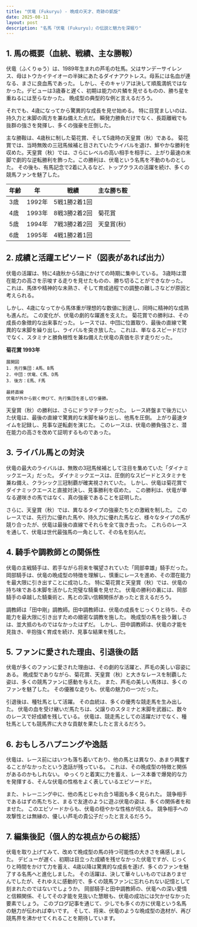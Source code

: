 ```yaml
---
title: "伏竜 (Fukuryu) - 晩成の天才、奇跡の凱旋"
date: 2025-08-11
layout: post
description: "名馬『伏竜 (Fukuryu)』の伝説と魅力を深堀り"
---
```


## 1. 馬の概要（血統、戦績、主な勝鞍）

伏竜（ふくりゅう）は、1989年生まれの芦毛の牡馬。父はサンデーサイレンス、母はトウカイテイオーの半妹にあたるダイナアクトレス。母系には名血が連なる、まさに良血馬であった。  しかし、そのキャリアは決して順風満帆ではなかった。デビューは3歳春と遅く、初期は能力の片鱗を見せるものの、勝ち星を重ねるには至らなかった。  晩成型の典型的な例と言えるだろう。

それでも、4歳になってから驚異的な成長を見せ始める。  特に目覚ましいのは、持久力と末脚の両方を兼ね備えた点だ。  瞬発力勝負だけでなく、長距離戦でも抜群の強さを発揮し、多くの強豪を圧倒した。

主な勝鞍は、4歳秋に制した菊花賞、そして5歳時の天皇賞（秋）である。  菊花賞では、当時無敗の三冠馬候補と目されていたライバルを退け、鮮やかな勝利を収めた。天皇賞（秋）では、さらにレベルの高い相手を相手に、上がり最速の末脚で劇的な逆転勝利を飾った。この勝利は、伏竜という名馬を不動のものとした。  その後も、有馬記念で2着に入るなど、トップクラスの活躍を続け、多くの競馬ファンを魅了した。

| 年齢 | 年 | 戦績 | 主な勝ち鞍 |
|---|---|---|---|
| 3歳 | 1992年 | 5戦1勝2着1回 |  |
| 4歳 | 1993年 | 8戦3勝2着2回 | 菊花賞 |
| 5歳 | 1994年 | 7戦3勝2着2回 | 天皇賞(秋) |
| 6歳 | 1995年 | 4戦1勝2着1回 |  |


## 2. 成績と活躍エピソード（図表があれば出力）

伏竜の活躍は、特に4歳秋から5歳にかけての時期に集中している。  3歳時は潜在能力の高さを示唆する走りを見せたものの、勝ち切ることができなかった。  これは、馬体や精神的な未熟さ、そして育成過程での調整の難しさなどが原因と考えられる。

しかし、4歳になってから馬体重が理想的な数値に到達し、同時に精神的な成熟も進んだ。  この変化が、伏竜の劇的な躍進を支えた。  菊花賞での勝利は、その成長の象徴的な出来事だった。  レースでは、中団に位置取り、最後の直線で驚異的な末脚を繰り出し、ライバルを突き放した。  これは、単なるスピードだけでなく、スタミナと勝負根性を兼ね備えた伏竜の真価を示す走りだった。

**菊花賞 1993年**

```
展開図
1. 先行集団：A馬、B馬
2. 中団：伏竜、C馬、D馬
3. 後方：E馬、F馬

最終直線
伏竜が外から鋭く伸びて、先行集団を差し切り優勝。
```

天皇賞（秋）の勝利は、さらにドラマチックだった。  レース終盤まで後方にいた伏竜は、最後の直線で驚異的な末脚を繰り出し、他馬を圧倒。  上がり最速タイムを記録し、見事な逆転劇を演じた。  このレースは、伏竜の勝負強さと、潜在能力の高さを改めて証明するものであった。


## 3. ライバル馬との対決

伏竜の最大のライバルは、無敗の3冠馬候補として注目を集めていた「ダイナミックエース」だった。  ダイナミックエースは、圧倒的なスピードとスタミナを兼ね備え、クラシック三冠制覇が確実視されていた。  しかし、伏竜は菊花賞でダイナミックエースと直接対決し、見事勝利を収めた。  この勝利は、伏竜が単なる遅咲きの馬ではなく、真の強豪であることを証明した。

さらに、天皇賞（秋）では、異なるタイプの強豪たちとの激戦を制した。  このレースでは、先行力に優れた馬や、持久力に優れた馬など、様々なタイプの馬が競り合ったが、伏竜は最後の直線でそれらを全て抜き去った。  これらのレースを通して、伏竜は世代最強馬の一角として、その名を刻んだ。


## 4. 騎手や調教師との関係性

伏竜の主戦騎手は、若手ながら将来を嘱望されていた「岡部幸雄」騎手だった。  岡部騎手は、伏竜の晩成型の特徴を理解し、慎重にレースを進め、その潜在能力を最大限に引き出すことに成功した。  特に菊花賞と天皇賞（秋）では、伏竜の持ち味である末脚を活かした完璧な騎乗を見せた。  伏竜の勝利の裏には、岡部騎手の卓越した騎乗術と、馬との深い信頼関係があったと言えるだろう。

調教師は「田中剛」調教師。田中調教師は、伏竜の成長をじっくりと待ち、その能力を最大限に引き出すための緻密な調教を施した。  晩成型の馬を扱う難しさは、並大抵のものではなかったはずだ。  しかし、田中調教師は、伏竜の才能を見抜き、辛抱強く育成を続け、見事な結果を残した。


## 5. ファンに愛された理由、引退後の話

伏竜が多くのファンに愛された理由は、その劇的な活躍と、芦毛の美しい容姿にある。  晩成型でありながら、菊花賞、天皇賞（秋）と大きなレースを制覇した姿は、多くの競馬ファンに感動を与えた。  また、芦毛の美しい馬体は、多くのファンを魅了した。  その優雅な走りも、伏竜の魅力の一つだった。

引退後は、種牡馬として活躍。  その血統は、多くの優秀な競走馬を生み出した。  伏竜の血を受け継いだ馬たちは、父譲りのスタミナと末脚を武器に、数々のレースで好成績を残している。  伏竜は、競走馬としての活躍だけでなく、種牡馬としても競馬界に大きな貢献を果たしたと言えるだろう。


## 6. おもしろハプニングや逸話

伏竜は、レース前にはいつも落ち着いており、他の馬とは異なり、あまり興奮することがなかったという逸話が残っている。  これは、その晩成型の特徴と関係があるのかもしれない。  ゆっくりと着実に力を蓄え、レース本番で爆発的な力を発揮する、そんな伏竜の性格をよく表しているエピソードだ。

また、トレーニング中に、他の馬とじゃれ合う場面も多く見られた。  競争相手であるはずの馬たちと、まるで友達のように遊ぶ伏竜の姿は、多くの関係者を和ませた。  このエピソードからも、伏竜の穏やかな性格が伺える。  競争相手への攻撃性とは無縁の、優しい芦毛の貴公子だったと言えるだろう。


## 7. 編集後記（個人的な視点からの総括）

伏竜を取り上げてみて、改めて晩成型の馬の持つ可能性の大きさを痛感しました。  デビューが遅く、初期は目立った成績を残せなかった伏竜ですが、じっくりと時間をかけて力を蓄え、4歳以降は驚異的な成長を遂げ、多くのファンを魅了する名馬へと進化しました。  その活躍は、決して華々しいものではありませんでしたが、それゆえに感動的で、多くの競馬ファンに忘れられない記憶として刻まれたのではないでしょうか。  岡部騎手と田中調教師の、伏竜への深い愛情と信頼関係、そしてその才能を見抜いた慧眼も、伏竜の成功には欠かせなかった要素でしょう。  このブログ記事を通じて、少しでも多くの方に伏竜という名馬の魅力が伝われば幸いです。  そして、将来、伏竜のような晩成型の逸材が、再び競馬界を沸かせてくれることを期待しています。

